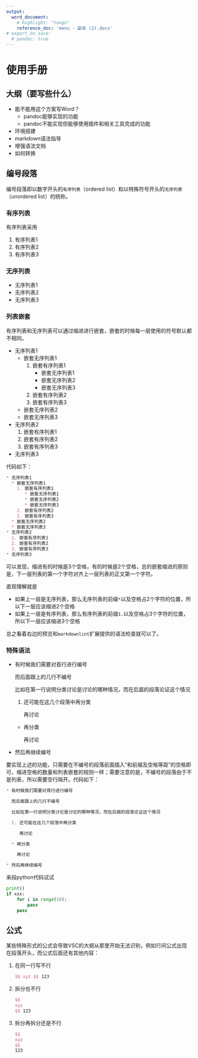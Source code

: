 ```yaml
---
output:
  word_document:
    # highlight: "tango"
    reference_doc: 'menu - 副本 (2).docx'
# export_on_save:
  # pandoc: true
---
```


# 使用手册

## 大纲（要写些什么）

* 能不能用这个方案写Word？
  * pandoc能够实现的功能
  * pandoc不能实现但能够使用插件和相关工具完成的功能
* 环境搭建
* markdown语法指导
* 增强语法文档
* 如何转换

## 编号段落

编号段落即以数字开头的`有序列表`（ordered list）和以特殊符号开头的`无序列表`（unordered list）的统称。

### 有序列表

有序列表采用

1. 有序列表1
2. 有序列表2
3. 有序列表3

### 无序列表

* 无序列表1
* 无序列表2
* 无序列表3

### 列表嵌套

有序列表和无序列表可以通过缩进进行嵌套，嵌套的时候每一层使用的符号默认都不相同。

* 无序列表1
  * 嵌套无序列表1
    1. 嵌套有序列表1
       * 嵌套无序列表1
       * 嵌套无序列表2
       * 嵌套无序列表3
    2. 嵌套有序列表2
    3. 嵌套有序列表3
  * 嵌套无序列表2
  * 嵌套无序列表3
* 无序列表2
  1. 嵌套有序列表1
  2. 嵌套有序列表2
  3. 嵌套有序列表3
* 无序列表3

代码如下：

```markdown
* 无序列表1
  * 嵌套无序列表1
    1. 嵌套有序列表1
       * 嵌套无序列表1
       * 嵌套无序列表2
       * 嵌套无序列表3
    2. 嵌套有序列表2
    3. 嵌套有序列表3
  * 嵌套无序列表2
  * 嵌套无序列表3
* 无序列表2
  1. 嵌套有序列表1
  2. 嵌套有序列表2
  3. 嵌套有序列表3
* 无序列表3
```

可以发现，缩进有的时候是3个空格，有的时候是2个空格，总的嵌套缩进的原则是，下一层列表的第一个字符对齐上一层列表的正文第一个字符。

直观理解就是

* 如果上一层是无序列表，那么无序列表的前缀`*`以及空格占2个字符的位置，所以下一层应该缩进2个空格
* 如果上一层是有序列表，那么有序列表的前缀`1.`以及空格占3个字符的位置，所以下一层应该缩进3个空格

总之看着右边的预览和`markdownlint`扩展提供的语法检查就可以了。

### 特殊语法

* 有时候我们需要对首行进行编号

  而后面跟上的几行不编号

  比如在第一行说明分类讨论是讨论的哪种情况，而在后面的段落论证这个情况

  1. 还可能在这几个段落中再分类

     再讨论

  * 再分类

    再讨论

* 然后再继续编号

要实现上述的功能，只需要在不编号的段落前面插入“和前缀及空格等距”的空格即可，缩进空格的数量和列表嵌套的规则一样；需要注意的是，不编号的段落由于不是列表，所以需要空行隔开。代码如下：

```markdown
* 有时候我们需要对首行进行编号

  而后面跟上的几行不编号

  比如在第一行说明分类讨论是讨论的哪种情况，而在后面的段落论证这个情况

  1. 还可能在这几个段落中再分类

     再讨论

  * 再分类

    再讨论

* 然后再继续编号
```

来段python代码试试

```python
print()
if xxx:
    for i in range(10):
        pass
    pass
```

## 公式

某些特殊形式的公式会导致VSC的大纲从那里开始无法识别，例如行间公式出现在段落开头，而公式后面还有其他内容：

1. 在同一行写不行

    ```tex
    $$ xyz $$ 123
    ```

2. 拆分也不行

    ```tex
    $$
    xyz
    $$ 123
    ```

3. 拆分再拆分还是不行

    ```tex
    $$
    xyz
    $$
    123
    ```

